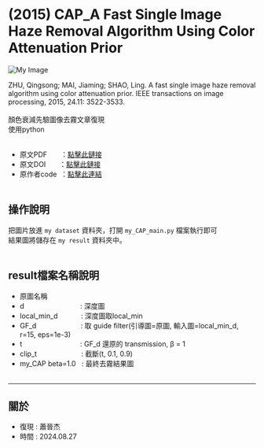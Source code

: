 # (2015) CAP_A Fast Single Image Haze Removal Algorithm Using Color Attenuation Prior
![My Image](https://github.com/user-attachments/assets/8383ff97-e215-44ee-997b-36f740f1fb52)



ZHU, Qingsong; MAI, Jiaming; SHAO, Ling. A fast single image haze removal algorithm using color attenuation prior. IEEE transactions on image processing, 2015, 24.11: 3522-3533.<br><br>
顏色衰減先驗圖像去霧文章復現<br>
使用python<br><br>
- 原文PDF &nbsp;&nbsp;&nbsp;&nbsp;&nbsp;&nbsp;：[點擊此鏈接](https://ieeexplore.ieee.org/stamp/stamp.jsp?arnumber=7128396)
- 原文DOI &nbsp;&nbsp;&nbsp;&nbsp;&nbsp;&nbsp;：[點擊此鏈接](https://doi.org/10.1109/TIP.2015.2446191)
- 原作者code &nbsp;：[點擊此連結](https://github.com/JiamingMai/Color-Attenuation-Prior-Dehazing)<br><br>


操作說明 
---
把圖片放進 `my dataset` 資料夾，打開 `my_CAP_main.py` 檔案執行即可<br>
結果圖將儲存在 `my result` 資料夾中。<br><br>


result檔案名稱說明
---
- 原圖名稱
- d &nbsp;&nbsp;&nbsp;&nbsp;&nbsp;&nbsp;&nbsp;&nbsp;&nbsp;&nbsp;&nbsp;&nbsp;&nbsp;&nbsp;&nbsp;&nbsp;&nbsp;&nbsp;&nbsp;&nbsp;&nbsp;&nbsp;&nbsp;&nbsp;&nbsp;&nbsp;&nbsp; : 深度圖
- local_min_d &nbsp;&nbsp;&nbsp;&nbsp;&nbsp;&nbsp;&nbsp;&nbsp;&nbsp;&nbsp; : 深度圖取local_min
- GF_d &nbsp;&nbsp;&nbsp;&nbsp;&nbsp;&nbsp;&nbsp;&nbsp;&nbsp;&nbsp;&nbsp;&nbsp;&nbsp;&nbsp;&nbsp;&nbsp;&nbsp;&nbsp;&nbsp;&nbsp;&nbsp; : 取 guide filter(引導圖=原圖, 輸入圖=local_min_d, r=15, eps=1e-3)
- t &nbsp;&nbsp;&nbsp;&nbsp;&nbsp;&nbsp;&nbsp;&nbsp;&nbsp;&nbsp;&nbsp;&nbsp;&nbsp;&nbsp;&nbsp;&nbsp;&nbsp;&nbsp;&nbsp;&nbsp;&nbsp;&nbsp;&nbsp;&nbsp;&nbsp;&nbsp;&nbsp;&nbsp; : GF_d 還原的 transmission, &beta; = 1
- clip_t &nbsp;&nbsp;&nbsp;&nbsp;&nbsp;&nbsp;&nbsp;&nbsp;&nbsp;&nbsp;&nbsp;&nbsp;&nbsp;&nbsp;&nbsp;&nbsp;&nbsp;&nbsp;&nbsp;&nbsp;&nbsp; : 截斷(t, 0.1, 0.9)
- my_CAP beta=1.0 &nbsp; : 最終去霧結果圖<br><br>

---
關於
---

- 復現 : 蕭晉杰
- 時間 : 2024.08.27
